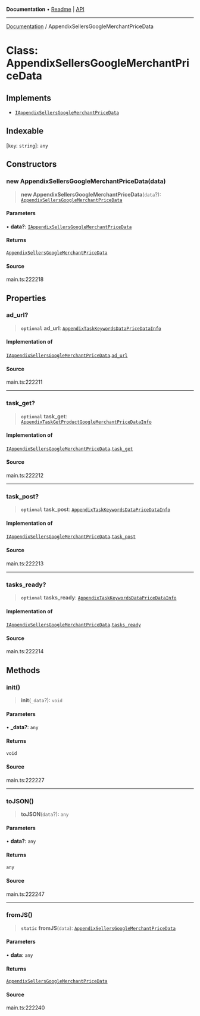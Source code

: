 **Documentation** • [Readme](../README.md) \| [API](../globals.md)

***

[Documentation](../README.md) / AppendixSellersGoogleMerchantPriceData

# Class: AppendixSellersGoogleMerchantPriceData

## Implements

- [`IAppendixSellersGoogleMerchantPriceData`](../interfaces/IAppendixSellersGoogleMerchantPriceData.md)

## Indexable

 \[`key`: `string`\]: `any`

## Constructors

### new AppendixSellersGoogleMerchantPriceData(data)

> **new AppendixSellersGoogleMerchantPriceData**(`data`?): [`AppendixSellersGoogleMerchantPriceData`](AppendixSellersGoogleMerchantPriceData.md)

#### Parameters

• **data?**: [`IAppendixSellersGoogleMerchantPriceData`](../interfaces/IAppendixSellersGoogleMerchantPriceData.md)

#### Returns

[`AppendixSellersGoogleMerchantPriceData`](AppendixSellersGoogleMerchantPriceData.md)

#### Source

main.ts:222218

## Properties

### ad\_url?

> **`optional`** **ad\_url**: [`AppendixTaskKeywordsDataPriceDataInfo`](AppendixTaskKeywordsDataPriceDataInfo.md)

#### Implementation of

[`IAppendixSellersGoogleMerchantPriceData`](../interfaces/IAppendixSellersGoogleMerchantPriceData.md).[`ad_url`](../interfaces/IAppendixSellersGoogleMerchantPriceData.md#ad_url)

#### Source

main.ts:222211

***

### task\_get?

> **`optional`** **task\_get**: [`AppendixTaskGetProductGoogleMerchantPriceDataInfo`](AppendixTaskGetProductGoogleMerchantPriceDataInfo.md)

#### Implementation of

[`IAppendixSellersGoogleMerchantPriceData`](../interfaces/IAppendixSellersGoogleMerchantPriceData.md).[`task_get`](../interfaces/IAppendixSellersGoogleMerchantPriceData.md#task_get)

#### Source

main.ts:222212

***

### task\_post?

> **`optional`** **task\_post**: [`AppendixTaskKeywordsDataPriceDataInfo`](AppendixTaskKeywordsDataPriceDataInfo.md)

#### Implementation of

[`IAppendixSellersGoogleMerchantPriceData`](../interfaces/IAppendixSellersGoogleMerchantPriceData.md).[`task_post`](../interfaces/IAppendixSellersGoogleMerchantPriceData.md#task_post)

#### Source

main.ts:222213

***

### tasks\_ready?

> **`optional`** **tasks\_ready**: [`AppendixTaskKeywordsDataPriceDataInfo`](AppendixTaskKeywordsDataPriceDataInfo.md)

#### Implementation of

[`IAppendixSellersGoogleMerchantPriceData`](../interfaces/IAppendixSellersGoogleMerchantPriceData.md).[`tasks_ready`](../interfaces/IAppendixSellersGoogleMerchantPriceData.md#tasks_ready)

#### Source

main.ts:222214

## Methods

### init()

> **init**(`_data`?): `void`

#### Parameters

• **\_data?**: `any`

#### Returns

`void`

#### Source

main.ts:222227

***

### toJSON()

> **toJSON**(`data`?): `any`

#### Parameters

• **data?**: `any`

#### Returns

`any`

#### Source

main.ts:222247

***

### fromJS()

> **`static`** **fromJS**(`data`): [`AppendixSellersGoogleMerchantPriceData`](AppendixSellersGoogleMerchantPriceData.md)

#### Parameters

• **data**: `any`

#### Returns

[`AppendixSellersGoogleMerchantPriceData`](AppendixSellersGoogleMerchantPriceData.md)

#### Source

main.ts:222240

